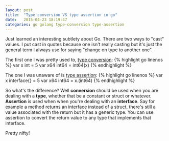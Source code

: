 ```yaml
---
layout: post
title:  "Type conversion VS type assertion in go"
date:   2015-04-23 18:19:47
categories: go golang type-conversion type-assertion
---
```


Just learned an interesting subtlety about Go. There are two ways to "cast" values. I put cast in quotes because one isn't really casting but it's just the general term I always use for saying "change on type to another one".

The first one I was pretty used to, [type conversion][conversion]:
{% highlight go linenos %}
var x int = 5
var x64 int64 = int64(x)
{% endhighlight %}

The one I was unaware of is [type assertion][assertion]:
{% highlight go linenos %}
var x interface{} = 5
var x64 int64 = x.(int64)
{% endhighlight %}

So what's the difference? Well **conversion** should be used when you are dealing with a **type**, whether that be a constant or struct or whatever. **Assertion** is used when when you're dealing with an **interface**. Say for example a method returns an interface instead of a struct, there's still a value associated with the return but it has a generic type. You can use assertion to convert the return value to any type that implements that interface.

Pretty nifty!

[conversion]: http://golang.org/ref/spec#Conversions
[assertion]: http://golang.org/ref/spec#Type_assertions
